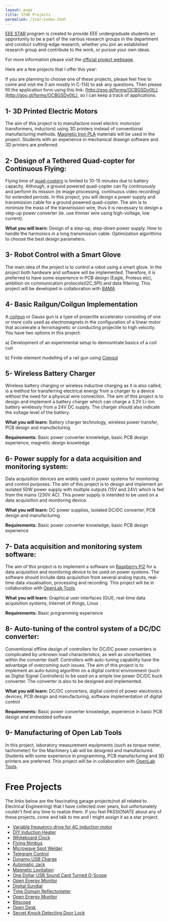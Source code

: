 ```yaml
---
layout: page
title: STAR Projects
permalink: /star/index.html
---
```


[EEE STAR](http://star.eee.metu.edu.tr/) program is created to provide EEE undergraduate students an opportunity to be a part of the various research groups in the department and conduct cutting-edge research, whether you join an established research group and contribute to the work, or pursue your own ideas.

For more information please visit the [official project webpage](http://star.eee.metu.edu.tr/).

Here are a few projects that I offer this year:

If you are planning to choose one of these projects, please feel free to  come and visit me (I am mostly in C-114) to ask any questions. Then please fill the application form using this link: [http://goo.gl/forms/OCBGSDv0tL](http://goo.gl/forms/OCBGSDv0tL), so I can keep a track of applications.

## 1- 3D Printed Electric Motors

The aim of this project is to manufacture novel electric motors(or transformers, inductors) using 3D printers instead of conventional manufacturing methods. [Magnetic Iron PLA](http://www.proto-pasta.com/pages/magnetic-iron-pla) materials will be used in the project. Students with an experience in mechanical drawign software and 3D printers are preferred.

## 2- Design of a Tethered Quad-copter for Continuous Flying:

Flying time of [quad-copters](http://en.wikipedia.org/wiki/Quadcopter) is limited to 10-15 minutes due to battery capacity. Although, a ground powered quad-copter can fly continuously and perform its mission (ie image processing, continuous video recording) for extended periods. In this project, you will design a power supply and transmission cable for a ground powered quad-copter. The aim is to minimize the mass of the transmission wire, thus it is necessary to design a step-up power converter (ie. use thinner wire using high-voltage, low current).

**What you will learn:** Design of a step-up, step-down power supply. How to handle the harmonics in a long transmission cable. Optimization algorithms to choose the best design parameters.

## 3- Robot Control with a Smart Glove

The main idea of the project is to control a robot using  a smart glove. In the project both hardware and software will be implemented. Therefore, it is preferred to have some experience in PCB design (Eagle, Proteus etc), ambition on communication protocols(I2C,SPI) and data filtering. This project will be developed in collaboration with [BAMA](http://www.bamateknoloji.com)

## 4- Basic Railgun/Coilgun Implementation

A [coilgun](https://en.wikipedia.org/wiki/Coilgun) or Gauss gun is a type of projectile accelerator consisting of one or more coils used as electromagnets in the configuration of a linear motor that accelerate a ferromagnetic or conducting projectile to high velocity. You have two options in this project:

a) Development of an experimental setup to demosntrate basics of a coil cun

b) Finite-element modelling of a rail gun using [Comsol](https://www.comsol.com/)

## 5- Wireless Battery Charger

Wireless battery charging or wireless inductive charging as it is also called, is a method for transferring electrical energy from a charger to a device without the need for a physical wire connection. The aim of this project is to design and implement a battery charger which can charge a 3.2V Li-Ion battery wirelessly from a 24V DC supply. The charger should also indicate the voltage level of the battery.

**What you will learn:** Battery charger technology, wireless power transfer, PCB design and manufacturing

**Requirements:** Basic power converter knowledge, basic PCB design experience, magnetic design knowledge

## 6- Power supply for a data acquisition and monitoring system:

Data acquisition devices are widely used in power systems for monitoring and control purposes. The aim of this project is to design and implement an isolated 50W power supply with multiple outputs (15V and 24V) which is fed from the mains (230V AC). This power supply is intended to be used on a data acquisition and monitoring device.

**What you will learn:**  DC power supplies, isolated DC/DC converter, PCB design and manufacturing

**Requirements:** Basic power converter knowledge, basic PCB design experience

## 7- Data acquisition and monitoring system software:

The aim of this project is to implement a software on [Raspberry Pi2](https://www.raspberrypi.org/products/raspberry-pi-2-model-b/) for a data acquisition and monitoring device to be used on power systems. The software should include data acquisition from several analog inputs, real-time data visualisation, processing and recording. This project will be in collaboration with [OpenLab Tools](http://www.openlabtools.org/)

**What you will learn:**  Graphical user interfaces (GUI), real-time data acquisition systems, Internet of things, Linux

**Requirements:** Basic programming experience

## 8- Auto-tuning of the control system of a DC/DC converter:

Conventional offline design of controllers for DC/DC power converters is complicated by unknown load characteristics, as well as uncertainties within the converter itself. Controllers with auto-tuning capability have the advantage of overcoming such issues. The aim of this project is to implement an auto-tuning algorithm on a digital control environment (such as Digital Signal Controllers) to be used on a simple low power DC/DC buck converter. The converter is also to be designed and implemented.

**What you will learn:** DC/DC converters, digital control of power electronics devices, PCB design and manufacturing, software implementation of digital control

**Requirements:** Basic power converter knowledge, experience in basic PCB design and embedded software

## 9- Manufacturing of Open Lab Tools

In this project, laboratory measurement equipments (such as torque meter, tachometer) for the Machinery Lab will be designed and manufactured. Students with some experience in programming, PCB manufacturing and 3D printers are preferred. This project will be in collaboration with [OpenLab Tools](http://www.openlabtools.org/).


# Free Projects

The links below are the fascinating garage projects(not all related to Electrical Engineering) that I have collected over years, but unfortunately couldn't find any time to realize them. If you feel PASSIONATE about any of these projects, come and talk to me and I might assign it as a star project.


- [Variable frequency drive for AC induction motor](http://blog.hardcore.lt/mic/archives/011040.html)
- [DIY Induction Heater](http://www.rmcybernetics.com/projects/DIY_Devices/diy-induction-heater.htm)
- [Whiteboard Clock](https://docs.google.com/document/u/2/d/197pwFltWL2HPnOAmC840sPHhjxqxiOnNVOuI_dnLLb4/pub)
- [Flying Nimbus](transistor-man.com/flying_nimbus.html)
- [Microwave Spot Welder](http://makezine.com/2015/07/21/upcycle-microwave-spot-welder/)
- [Telegram Control](https://hackaday.io/project/6487-telegram-control)
- [Dynamo USB Charge](https://www.youtube.com/watch?v=BqLHxbneAus)
- [Automatic Jack](https://hackaday.io/project/6494-automatic-jack)
- [Magnetic Levitation](http://hackaday.com/2015/11/02/magnetic-levitation-with-arduino/)
- [One Dollar USB Sound Card Turned O-Scope](http://hackaday.com/2015/11/04/one-dollar-usb-sound-card-turned-o-scope/)
- [Open Energy Monitor](https://github.com/openenergymonitor)
- [Digital Sundial](http://www.mojoptix.com/2015/10/25/mojoptix-001-digital-sundial/)
- [Time Domain Reflectometer](http://hackaday.com/2015/07/27/hackers-measure-cable-lengths-with-time-domain-reflectometers/)
- [Open Energy Monitor](https://openenergymonitor.org/emon/)
- [Bitscope](http://www.bitscope.com/blog/EK/?p=FJ09A)
- [Open Desk](https://www.opendesk.cc/) 
- [Secret Knock Detecting Door Lock](http://grathio.com/2009/11/secret_knock_detecting_door_lock/#more)

